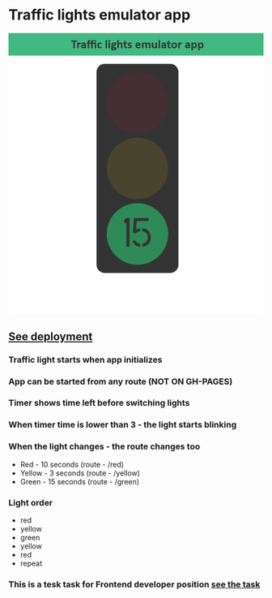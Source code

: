 # Traffic lights emulator app

![image](https://github.com/Nickborovkov/traffic_lights_emulator_app/blob/master/appScreenshot.png)

## [See deployment](https://nickborovkov.github.io/traffic_lights_emulator_app/)

### Traffic light starts when app initializes

### App can be started from any route (NOT ON GH-PAGES)

### Timer shows time left before switching lights

### When timer time is lower than 3 - the light starts blinking

### When the light changes - the route changes too
- Red - 10 seconds (route - /red)
- Yellow - 3 seconds (route - /yellow)
- Green - 15 seconds (route - /green)

### Light order
- red
- yellow
- green
- yellow
- red
- repeat

### This is a tesk task for Frontend developer position [see the task](https://github.com/Nickborovkov/traffic_lights_emulator_app/blob/master/task.md)
